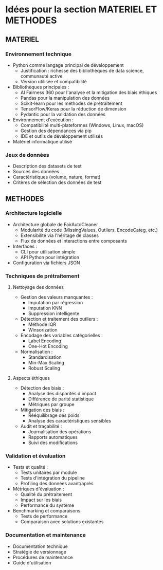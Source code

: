 # Idées pour la section MATERIEL ET METHODES

<!-- ## CADRE
- Présentation du laboratoire/département où le projet a été réalisé
- Contexte technologique actuel du prétraitement des données
- Enjeux éthiques dans le traitement automatique des données
- Justification du choix des technologies et outils -->

## MATERIEL

### Environnement technique
- Python comme langage principal de développement
  - Justification : richesse des bibliothèques de data science, communauté active
  - Version utilisée et compatibilité
- Bibliothèques principales :
  - AI Fairness 360 pour l'analyse et la mitigation des biais éthiques
  - Pandas pour la manipulation des données
  - Scikit-learn pour les méthodes de prétraitement
  - TensorFlow/Keras pour la réduction de dimension
  - Pydantic pour la validation des données
- Environnement d'exécution :
  - Compatibilité multi-plateformes (Windows, Linux, macOS)
  - Gestion des dépendances via pip
  - IDE et outils de développement utilisés
- Matériel informatique utilisé

### Jeux de données
- Description des datasets de test
- Sources des données
- Caractéristiques (volume, nature, format)
- Critères de sélection des données de test

## METHODES

### Architecture logicielle
- Architecture globale de FairAutoCleaner
  - Modularité du code (MissingValues, Outliers, EncodeCateg, etc.)
  - Extensibilité via l'héritage de classes
  - Flux de données et interactions entre composants
- Interfaces :
  - CLI pour utilisation simple
  - API Python pour intégration
- Configuration via fichiers JSON

### Techniques de prétraitement
1. Nettoyage des données
   - Gestion des valeurs manquantes :
     - Imputation par régression
     - Imputation KNN
     - Suppression intelligente
   - Détection et traitement des outliers :
     - Méthode IQR
     - Winsorization
   - Encodage des variables catégorielles :
     - Label Encoding
     - One-Hot Encoding
   - Normalisation :
     - Standardisation
     - Min-Max Scaling
     - Robust Scaling

2. Aspects éthiques
   - Détection des biais :
     - Analyse des disparités d'impact
     - Différence de parité statistique
     - Métriques par groupe
   - Mitigation des biais :
     - Rééquilibrage des poids
     - Analyse des caractéristiques sensibles
   - Audit et traçabilité :
     - Journalisation des opérations
     - Rapports automatiques
     - Suivi des modifications

### Validation et évaluation
- Tests et qualité :
  - Tests unitaires par module
  - Tests d'intégration du pipeline
  - Profiling des données avant/après
- Métriques d'évaluation :
  - Qualité du prétraitement
  - Impact sur les biais
  - Performance du système
- Benchmarking et comparaisons
  - Tests de performance
  - Comparaison avec solutions existantes

### Documentation et maintenance
- Documentation technique
- Stratégie de versionnage
- Procédures de maintenance
- Guide d'utilisation